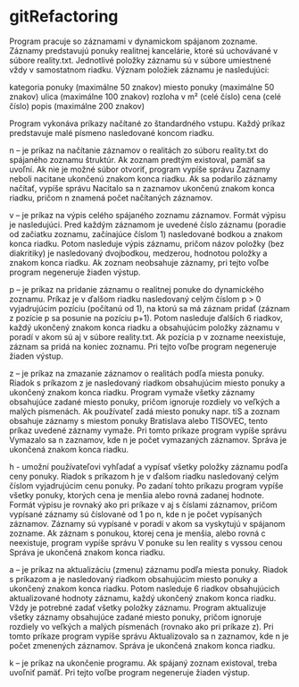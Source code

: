 # gitRefactoring
Program pracuje so záznamami v dynamickom spájanom zozname. Záznamy predstavujú ponuky realitnej kancelárie, ktoré sú uchovávané v súbore reality.txt. Jednotlivé položky záznamu sú v súbore umiestnené vždy v samostatnom riadku. Význam položiek záznamu je nasledujúci:

kategoria ponuky (maximálne 50 znakov)
miesto ponuky (maximálne 50 znakov)
ulica (maximálne 100 znakov)
rozloha v m² (celé číslo)
cena (celé číslo)
popis (maximálne 200 znakov)

Program vykonáva príkazy načítané zo štandardného vstupu. Každý príkaz predstavuje malé písmeno nasledované koncom riadku.

n – je príkaz na načítanie záznamov o realitách zo súboru reality.txt do spájaného zoznamu štruktúr. Ak zoznam predtým existoval, pamäť sa uvoľní. Ak nie je možné súbor otvoriť, program vypíše správu Zaznamy neboli nacitane ukončenú znakom konca riadku. Ak sa podarilo záznamy načítať, vypíše správu Nacitalo sa n zaznamov ukončenú znakom konca riadku, pričom n znamená počet načítaných záznamov.

v – je príkaz na výpis celého spájaného zoznamu záznamov. Formát výpisu je nasledujúci. Pred každým záznamom je uvedené číslo záznamu (poradie od začiatku zoznamu, začínajúce číslom 1) nasledované bodkou a znakom konca riadku. Potom nasleduje výpis záznamu, pričom názov položky (bez diakritiky) je nasledovaný dvojbodkou, medzerou, hodnotou položky a znakom konca riadku. Ak zoznam neobsahuje záznamy, pri tejto voľbe program negeneruje žiaden výstup. 

p – je príkaz na pridanie záznamu o realitnej ponuke do dynamického zoznamu. Príkaz je v ďalšom riadku nasledovaný celým číslom p > 0 vyjadrujúcim pozíciu (počítanú od 1), na ktorú sa má záznam pridať (záznam z pozície p sa posunie na pozíciu p+1). Potom nasleduje ďalších 6 riadkov, každý ukončený znakom konca riadku a obsahujúcim položky záznamu v poradí v akom sú aj v súbore reality.txt. Ak pozícia p v zozname neexistuje, záznam sa pridá na koniec zoznamu. Pri tejto voľbe program negeneruje žiaden výstup. 

z – je príkaz na zmazanie záznamov o realitách podľa miesta ponuky. Riadok s príkazom z je nasledovaný riadkom obsahujúcim miesto ponuky a ukončený znakom konca riadku. Program vymaže všetky záznamy obsahujúce zadané miesto ponuky, pričom ignoruje rozdiely vo veľkých a malých písmenách. Ak používateľ zadá miesto ponuky napr. tiS a zoznam obsahuje záznamy s miestom ponuky Bratislava alebo TISOVEC, tento príkaz uvedené záznamy vymaže. Pri tomto príkaze program vypíše správu Vymazalo sa n zaznamov, kde n je počet vymazaných záznamov. Správa je ukončená znakom konca riadku.

h - umožní používateľovi vyhľadať a vypísať všetky položky záznamu podľa ceny ponuky. Riadok s príkazom h je v ďalšom riadku nasledovaný celým číslom vyjadrujúcim cenu ponuky. Po zadaní tohto príkazu program vypíše všetky ponuky, ktorých cena je menšia alebo rovná zadanej hodnote. Formát výpisu je rovnaký ako pri príkaze v aj s číslami záznamov, pričom vypísané záznamy sú číslované od 1 po n, kde n je počet vypísaných záznamov. Záznamy sú vypísané v poradí v akom sa vyskytujú v spájanom zozname. Ak záznam s ponukou, ktorej cena je menšia, alebo rovná c neexistuje, program vypíše správu V ponuke su len reality s vyssou cenou Správa je ukončená znakom konca riadku.

a – je príkaz na aktualizáciu (zmenu) záznamu podľa miesta ponuky. Riadok s príkazom a je nasledovaný riadkom obsahujúcim miesto ponuky a ukončený znakom konca riadku. Potom nasleduje 6 riadkov obsahujúcich aktualizované hodnoty záznamu, každý ukončený znakom konca riadku. Vždy je potrebné zadať všetky položky záznamu. Program aktualizuje všetky záznamy obsahujúce zadané miesto ponuky, pričom ignoruje rozdiely vo veľkých a malých písmenách (rovnako ako pri príkaze z). Pri tomto príkaze program vypíše správu Aktualizovalo sa n zaznamov, kde n je počet zmenených záznamov. Správa je ukončená znakom konca riadku.

k – je príkaz na ukončenie programu. Ak spájaný zoznam existoval, treba uvoľniť pamäť. Pri tejto voľbe program negeneruje žiaden výstup.
